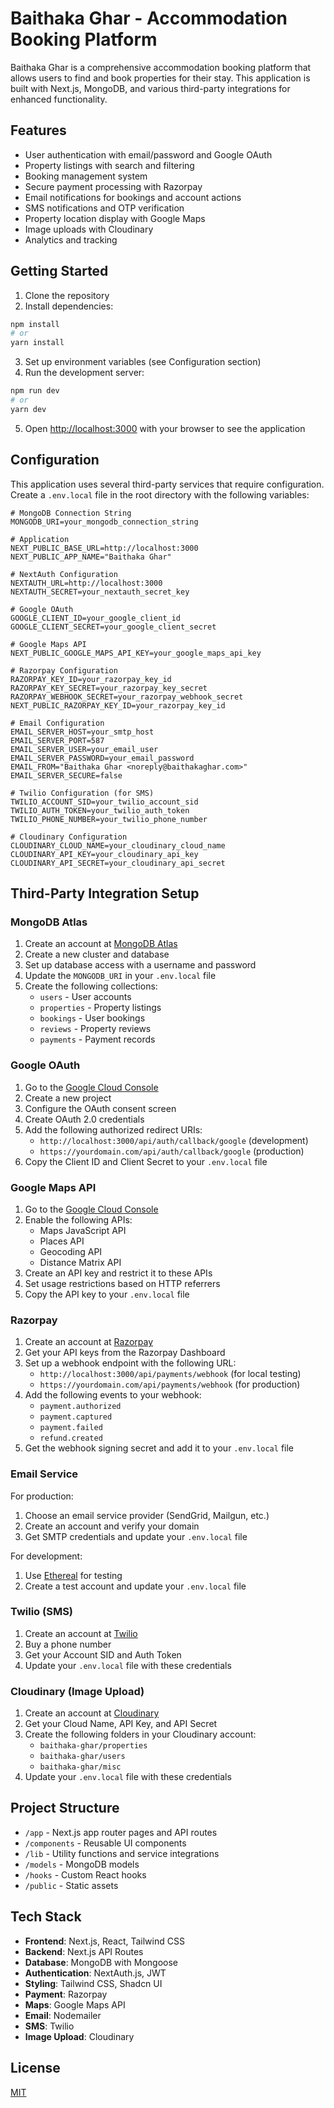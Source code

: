 # Baithaka Ghar - Accommodation Booking Platform

Baithaka Ghar is a comprehensive accommodation booking platform that allows users to find and book properties for their stay. This application is built with Next.js, MongoDB, and various third-party integrations for enhanced functionality.

## Features

- User authentication with email/password and Google OAuth
- Property listings with search and filtering
- Booking management system
- Secure payment processing with Razorpay
- Email notifications for bookings and account actions
- SMS notifications and OTP verification
- Property location display with Google Maps
- Image uploads with Cloudinary
- Analytics and tracking

## Getting Started

1. Clone the repository
2. Install dependencies:

```bash
npm install
# or
yarn install
```

3. Set up environment variables (see Configuration section)
4. Run the development server:

```bash
npm run dev
# or
yarn dev
```

5. Open [http://localhost:3000](http://localhost:3000) with your browser to see the application

## Configuration

This application uses several third-party services that require configuration. Create a `.env.local` file in the root directory with the following variables:

```plaintext
# MongoDB Connection String
MONGODB_URI=your_mongodb_connection_string

# Application
NEXT_PUBLIC_BASE_URL=http://localhost:3000
NEXT_PUBLIC_APP_NAME="Baithaka Ghar"

# NextAuth Configuration
NEXTAUTH_URL=http://localhost:3000
NEXTAUTH_SECRET=your_nextauth_secret_key

# Google OAuth
GOOGLE_CLIENT_ID=your_google_client_id
GOOGLE_CLIENT_SECRET=your_google_client_secret

# Google Maps API
NEXT_PUBLIC_GOOGLE_MAPS_API_KEY=your_google_maps_api_key

# Razorpay Configuration
RAZORPAY_KEY_ID=your_razorpay_key_id
RAZORPAY_KEY_SECRET=your_razorpay_key_secret
RAZORPAY_WEBHOOK_SECRET=your_razorpay_webhook_secret
NEXT_PUBLIC_RAZORPAY_KEY_ID=your_razorpay_key_id

# Email Configuration
EMAIL_SERVER_HOST=your_smtp_host
EMAIL_SERVER_PORT=587
EMAIL_SERVER_USER=your_email_user
EMAIL_SERVER_PASSWORD=your_email_password
EMAIL_FROM="Baithaka Ghar <noreply@baithakaghar.com>"
EMAIL_SERVER_SECURE=false

# Twilio Configuration (for SMS)
TWILIO_ACCOUNT_SID=your_twilio_account_sid
TWILIO_AUTH_TOKEN=your_twilio_auth_token
TWILIO_PHONE_NUMBER=your_twilio_phone_number

# Cloudinary Configuration
CLOUDINARY_CLOUD_NAME=your_cloudinary_cloud_name
CLOUDINARY_API_KEY=your_cloudinary_api_key
CLOUDINARY_API_SECRET=your_cloudinary_api_secret
```

## Third-Party Integration Setup

### MongoDB Atlas

1. Create an account at [MongoDB Atlas](https://www.mongodb.com/cloud/atlas)
2. Create a new cluster and database
3. Set up database access with a username and password
4. Update the `MONGODB_URI` in your `.env.local` file
5. Create the following collections:
   - `users` - User accounts
   - `properties` - Property listings
   - `bookings` - User bookings
   - `reviews` - Property reviews
   - `payments` - Payment records

### Google OAuth

1. Go to the [Google Cloud Console](https://console.cloud.google.com/)
2. Create a new project
3. Configure the OAuth consent screen
4. Create OAuth 2.0 credentials
5. Add the following authorized redirect URIs:
   - `http://localhost:3000/api/auth/callback/google` (development)
   - `https://yourdomain.com/api/auth/callback/google` (production)
6. Copy the Client ID and Client Secret to your `.env.local` file

### Google Maps API

1. Go to the [Google Cloud Console](https://console.cloud.google.com/)
2. Enable the following APIs:
   - Maps JavaScript API
   - Places API
   - Geocoding API
   - Distance Matrix API
3. Create an API key and restrict it to these APIs
4. Set usage restrictions based on HTTP referrers
5. Copy the API key to your `.env.local` file

### Razorpay

1. Create an account at [Razorpay](https://razorpay.com)
2. Get your API keys from the Razorpay Dashboard
3. Set up a webhook endpoint with the following URL:
   - `http://localhost:3000/api/payments/webhook` (for local testing)
   - `https://yourdomain.com/api/payments/webhook` (for production)
4. Add the following events to your webhook:
   - `payment.authorized`
   - `payment.captured`
   - `payment.failed`
   - `refund.created`
5. Get the webhook signing secret and add it to your `.env.local` file

### Email Service

For production:

1. Choose an email service provider (SendGrid, Mailgun, etc.)
2. Create an account and verify your domain
3. Get SMTP credentials and update your `.env.local` file

For development:

1. Use [Ethereal](https://ethereal.email/) for testing
2. Create a test account and update your `.env.local` file

### Twilio (SMS)

1. Create an account at [Twilio](https://www.twilio.com/)
2. Buy a phone number
3. Get your Account SID and Auth Token
4. Update your `.env.local` file with these credentials

### Cloudinary (Image Upload)

1. Create an account at [Cloudinary](https://cloudinary.com/)
2. Get your Cloud Name, API Key, and API Secret
3. Create the following folders in your Cloudinary account:
   - `baithaka-ghar/properties`
   - `baithaka-ghar/users`
   - `baithaka-ghar/misc`
4. Update your `.env.local` file with these credentials

## Project Structure

- `/app` - Next.js app router pages and API routes
- `/components` - Reusable UI components
- `/lib` - Utility functions and service integrations
- `/models` - MongoDB models
- `/hooks` - Custom React hooks
- `/public` - Static assets

## Tech Stack

- **Frontend**: Next.js, React, Tailwind CSS
- **Backend**: Next.js API Routes
- **Database**: MongoDB with Mongoose
- **Authentication**: NextAuth.js, JWT
- **Styling**: Tailwind CSS, Shadcn UI
- **Payment**: Razorpay
- **Maps**: Google Maps API
- **Email**: Nodemailer
- **SMS**: Twilio
- **Image Upload**: Cloudinary

## License

[MIT](LICENSE)
